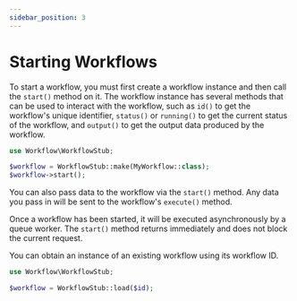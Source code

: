 ```yaml
---
sidebar_position: 3
---
```


# Starting Workflows

To start a workflow, you must first create a workflow instance and then call the `start()` method on it. The workflow instance has several methods that can be used to interact with the workflow, such as `id()` to get the workflow's unique identifier, `status()` or `running()` to get the current status of the workflow, and `output()` to get the output data produced by the workflow.

```php
use Workflow\WorkflowStub;

$workflow = WorkflowStub::make(MyWorkflow::class);
$workflow->start();
```

You can also pass data to the workflow via the `start()` method. Any data you pass in will be sent to the workflow's `execute()` method.

Once a workflow has been started, it will be executed asynchronously by a queue worker. The `start()` method returns immediately and does not block the current request.

You can obtain an instance of an existing workflow using its workflow ID.

```php
use Workflow\WorkflowStub;

$workflow = WorkflowStub::load($id);
```
